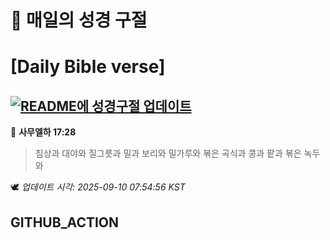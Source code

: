 # 🙏 매일의 성경 구절
# [Daily Bible verse]
## [![README에 성경구절 업데이트](https://github.com/DONGSUKA/first_test/actions/workflows/update-readme-bible.yml/badge.svg)](https://github.com/DONGSUKA/first_test/actions/workflows/update-readme-bible.yml)
<!-- START_BIBLE_VERSE -->
📖 **사무엘하 17:28**
> 침상과 대야와 질그릇과 밀과 보리와 밀가루와 볶은 곡식과 콩과 팥과 볶은 녹두와

🕊️ _업데이트 시각: 2025-09-10 07:54:56 KST_
  <!-- END_BIBLE_VERSE -->
## GITHUB_ACTION
